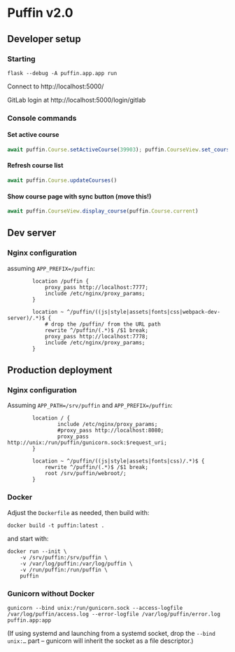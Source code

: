 # Puffin v2.0


## Developer setup

### Starting

```
flask --debug -A puffin.app.app run
```

Connect to http://localhost:5000/ 

GitLab login at http://localhost:5000/login/gitlab

### Console commands

#### Set active course

```javascript
await puffin.Course.setActiveCourse(39903); puffin.CourseView.set_course_view()
```

#### Refresh course list

```javascript
await puffin.Course.updateCourses()
```

#### Show course page with sync button (move this!)

```javascript
await puffin.CourseView.display_course(puffin.Course.current)
```
## Dev server
### Nginx configuration

assuming `APP_PREFIX=/puffin`:
```
        location /puffin {
            proxy_pass http://localhost:7777;
            include /etc/nginx/proxy_params;
        }

        location ~ ^/puffin/((js|style|assets|fonts|css|webpack-dev-server)/.*)$ {
            # drop the /puffin/ from the URL path
            rewrite ^/puffin/(.*)$ /$1 break;
            proxy_pass http://localhost:7778;
            include /etc/nginx/proxy_params;
        }
```

## Production deployment

### Nginx configuration
Assuming `APP_PATH=/srv/puffin` and `APP_PREFIX=/puffin`:
```
        location / {
                include /etc/nginx/proxy_params;
                #proxy_pass http://localhost:8080;
                proxy_pass http://unix:/run/puffin/gunicorn.sock:$request_uri;
        }

        location ~ ^/puffin/((js|style|assets|fonts|css)/.*)$ {
            rewrite ^/puffin/(.*)$ /$1 break;
            root /srv/puffin/webroot/;
        }
```

### Docker
Adjust the `Dockerfile` as needed, then build with:

```
docker build -t puffin:latest .
```

and start with:
```
docker run --init \
    -v /srv/puffin:/srv/puffin \
    -v /var/log/puffin:/var/log/puffin \
    -v /run/puffin:/run/puffin \
    puffin
```

### Gunicorn without Docker
```
gunicorn --bind unix:/run/gunicorn.sock --access-logfile /var/log/puffin/access.log --error-logfile /var/log/puffin/error.log puffin.app:app
```

(If using systemd and launching from a systemd socket, drop the `--bind unix:…` part – gunicorn will inherit the socket as a file descriptor.)

